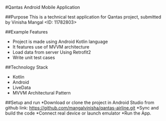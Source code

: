 #Qantas Android Mobile Application

##Purpose
This is a technical test application for Qantas project, submitted by Vinisha Mangal <ID: 11782803>


##Example Features
* Project is made using Android Kotlin language
* It features use of MVVM architecture
* Load data from server Using Retrofit2
* Write unit test cases


##Technology Stack
* Kotlin
* Android
* LiveData
* MVVM Architectural Pattern


##Setup and run
*Download or clone the project in Android Studio from github link: https://github.com/mangalvinisha/qantas-airline.git
*Sync and build the code
*Connect real device or launch emulator
*Run the App.